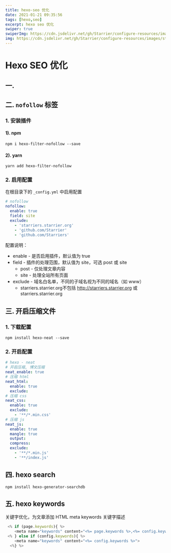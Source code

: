 ```yaml
---
title: hexo-seo 优化
date: 2021-01-21 09:35:56
tags: [hexo,seo]
excerpt: hexo seo 优化
swiper: true
swiperImg: https://cdn.jsdelivr.net/gh/Starrier/configure-resources/images/starrier/snow.webp
img: https://cdn.jsdelivr.net/gh/Starrier/configure-resources/images/starrier/fin-series.jpeg
---
```


# Hexo SEO  优化

## 一. 

## 二. `nofollow` 标签

### 1. 安装插件

#### 1). npm

```shell script
npm i hexo-filter-nofollow --save
```

#### 2). yarn

```shell script
yarn add hexo-filter-nofollow

```

### 2. 启用配置

在根目录下的 `_config.yml` 中启用配置

```yaml
# nofollow
nofollow:
  enable: true
  field: site
  exclude:
    - 'starriers.starrier.org'
    - 'github.com/Starrier'
    - 'github.com/Starriers'
```

配置说明：

- enable - 是否启用插件，默认值为 true
- field - 插件的处理范围，默认值为 site，可选 post 或 site
  - post - 仅处理文章内容
  - site - 处理全站所有页面
- exclude - 域名白名单，不同的子域名视为不同的域名（如 www）
  - starriers.starrier.org不包括 http://starriers.starrier.org 或 starriers.starrier.org

## 三. 开启压缩文件

### 1. 下载配置

```shell script
npm install hexo-neat --save
```

### 2. 开启配置

```yaml
# hexo - neat
# 开启压缩, 博文压缩
neat_enable: true
# 压缩 html
neat_html:
  enable: true
  exclude:
# 压缩 css
neat_css:
  enable: true
  exclude:
    - '**/*.min.css'
# 压缩 js
neat_js:
  enable: true
  mangle: true
  output:
  compress:
  exclude:
    - '**/*.min.js'
    - '**/index.js'
```

## 四. hexo search

```shell script
npm install hexo-generator-searchdb
```

## 五. hexo keywords

关键字优化，为文章添加 HTML meta keywords 关键字描述

```javascript
 <% if (page.keywords){ %>
    <meta name="keywords" content="<%= page.keywords %>,<%= config.keywords %>">
 <% } else if (config.keywords){ %>
    <meta name="keywords" content="<%= config.keywords %>">
  <%} %>
```
